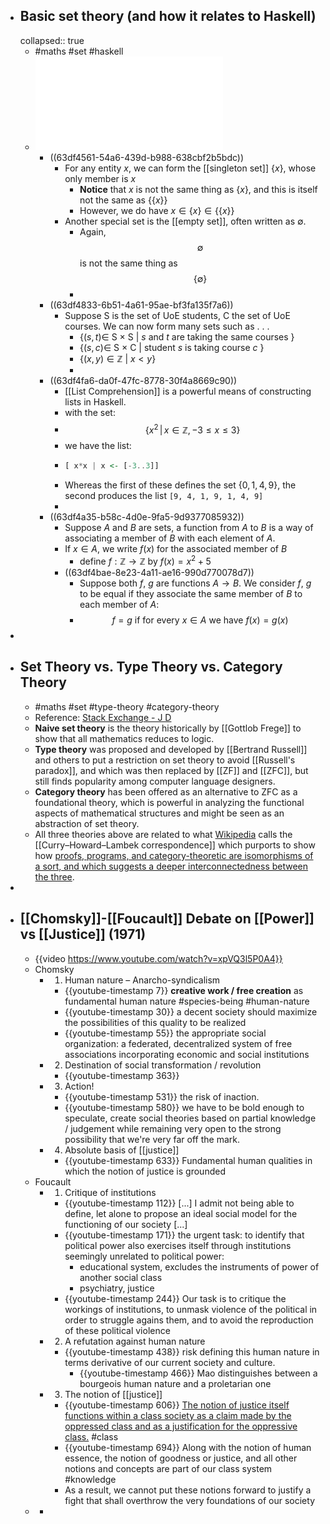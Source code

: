 - ## Basic set theory (and how it relates to Haskell)
  collapsed:: true
	- #maths #set #haskell
	- ![set-theory.pdf](../assets/set-theory_1675576143044_0.pdf)
		- ((63df4561-54a6-439d-b988-638cbf2b5bdc))
			- For any entity $x$, we can form the [[singleton set]] $\{x\}$, whose only member is $x$
				- **Notice** that $x$ is not the same thing as $\{x\}$, and this is itself not the same as $\{\{x\}\}$
				- However, we do have $x \in \{x\} \in \{\{x\}\}$
			- Another special set is the [[empty set]], often written as $\emptyset$.
				- Again, $$\emptyset$$ is not the same thing as $$\{\emptyset\}$$
				-
		- ((63df4833-6b51-4a61-95ae-bf3fa135f7a6))
			- Suppose S is the set of UoE students, C the set of UoE
			  courses. We can now form many sets such as . . .
				- $\{ (s, t) \in$ S × S | $s$ and $t$ are taking the same courses $\}$
				- $\{ (s, c) \in$ S × C | student $s$ is taking course $c$ $\}$
				- $\{ (x,y) \in \mathbb{Z}$ | $x<y \}$
				-
		- ((63df4fa6-da0f-47fc-8778-30f4a8669c90))
			- [[List Comprehension]] is a powerful means of constructing lists in Haskell.
			- with the set:
			- $$\{ x^2 \,|\, x \in \mathbb{Z}, -3 \leq x \leq 3 \}$$
			- we have the list:
			- ```haskell
			  [ x*x | x <- [-3..3]]
			  ```
			- Whereas the first of these defines the set $\{0,1,4,9\}$, the second produces the list `[9, 4, 1, 9, 1, 4, 9]`
			-
		- ((63df4a35-b58c-4d0e-9fa5-9d9377085932))
			- Suppose $A$ and $B$ are sets, a function from $A$ to $B$ is a way of associating a member of $B$ with each element of $A$.
			- If $x \in A$, we write $f(x)$ for the associated member of $B$
				- define $f: \mathbb{Z} \rightarrow \mathbb{Z}$ by $f(x) = x^2 + 5$
			- ((63df4bae-8e23-4a11-ae16-990d770078d7))
				- Suppose both $f$, $g$ are functions $A \rightarrow B$. We consider $f$, $g$ to be equal if they associate the same member of $B$ to each member of $A$:
				- $$f=g \text{ if for every } x \in A \text{ we have } f(x)=g(x)$$
-
- ## Set Theory vs. Type Theory vs. Category Theory
	- #maths #set #type-theory #category-theory
	- Reference: [Stack Exchange - J D](https://philosophy.stackexchange.com/a/87035)
	- **Naive set theory** is the theory historically by [[Gottlob Frege]] to show that all mathematics reduces to logic.
	- **Type theory** was proposed and developed by [[Bertrand Russell]] and others to put a restriction on set theory to avoid [[Russell's paradox]], and which was then replaced by [[ZF]] and [[ZFC]], but still finds popularity among computer language designers.
	- **Category theory** has been offered as an alternative to ZFC as a foundational theory, which is powerful in analyzing the functional aspects of mathematical structures and might be seen as an abstraction of set theory.
	- All three theories above are related to what [Wikipedia](https://en.wikipedia.org/wiki/Curry%E2%80%93Howard_correspondence) calls the [[Curry–Howard–Lambek correspondence]] which purports to show how <u>proofs, programs, and category-theoretic are isomorphisms of a sort, and which suggests a deeper interconnectedness between the three</u>.
-
- ## [[Chomsky]]-[[Foucault]] Debate on [[Power]] vs [[Justice]] (1971)
	- {{video https://www.youtube.com/watch?v=xpVQ3l5P0A4}}
	- Chomsky
		- 1. Human nature – Anarcho-syndicalism
			- {{youtube-timestamp 7}} **creative work / free creation** as fundamental human nature #species-being #human-nature
			- {{youtube-timestamp 30}} a decent society should maximize the possibilities of this quality to be realized
			- {{youtube-timestamp 55}} the appropriate social organization: a federated, decentralized system of free associations incorporating economic and social institutions
		- 2. Destination of social transformation / revolution
			- {{youtube-timestamp 363}}
		- 3. Action!
			- {{youtube-timestamp 531}} the risk of inaction.
			- {{youtube-timestamp 580}} we have to be bold enough to speculate, create social theories based on partial knowledge / judgement while remaining very open to the strong possibility that we're very far off the mark.
		- 4. Absolute basis of [[justice]]
			- {{youtube-timestamp 633}} Fundamental human qualities in which the notion of justice is grounded
	- Foucault
		- 1. Critique of institutions
			- {{youtube-timestamp 112}} [...] I admit not being able to define, let alone to propose an ideal social model for the functioning  of our society [...]
			- {{youtube-timestamp 171}} the urgent task: to identify that political power also exercises itself through institutions seemingly unrelated to political power:
				- educational system, excludes the instruments of power of another social class
				- psychiatry, justice
			- {{youtube-timestamp 244}} Our task is to critique the workings of institutions, to unmask violence of the political in order to struggle agains them, and to avoid the reproduction of these political violence
		- 2. A refutation against human nature
			- {{youtube-timestamp 438}} risk defining this human nature in terms derivative of our current society and culture.
				- {{youtube-timestamp 466}} Mao distinguishes between a bourgeois human nature and a proletarian one
		- 3. The notion of [[justice]]
			- {{youtube-timestamp 606}} <u>The notion of justice itself functions within a class society as a claim made by the oppressed class and as a justification for the oppressive class.</u> #class
			- {{youtube-timestamp 694}} Along with the notion of human essence, the notion of goodness or justice, and all other notions and concepts are part of our class system #knowledge
			- As a result, we cannot put these notions forward to justify a fight that shall overthrow the very foundations of our society
	-
		-